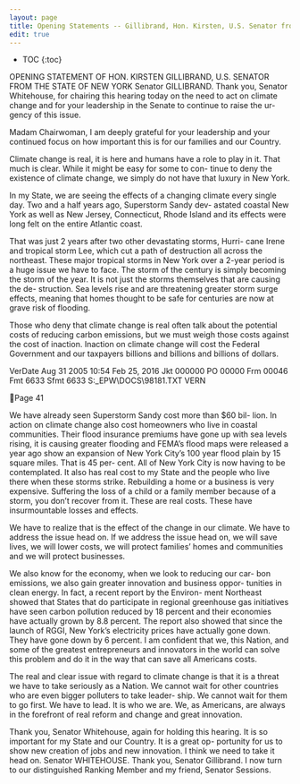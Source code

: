 ```yaml
---
layout: page
title: Opening Statements -- Gillibrand, Hon. Kirsten, U.S. Senator from the State of New York
edit: true
---
```


* TOC
{:toc}

OPENING STATEMENT OF HON. KIRSTEN GILLIBRAND, 
U.S. SENATOR FROM THE STATE OF NEW YORK 
Senator GILLIBRAND. Thank you, Senator Whitehouse, 
for chairing this hearing today on the need to act on climate change 
and for your leadership in the Senate to continue to raise the ur-
gency of this issue. 

Madam Chairwoman, I am deeply grateful for your leadership 
and your continued focus on how important this is for our families 
and our Country. 

Climate change is real, it is here and humans have a role to play 
in it. That much is clear. While it might be easy for some to con-
tinue to deny the existence of climate change, we simply do not 
have that luxury in New York. 

In my State, we are seeing the effects of a changing climate 
every single day. Two and a half years ago, Superstorm Sandy dev-
astated coastal New York as well as New Jersey, Connecticut, 
Rhode Island and its effects were long felt on the entire Atlantic 
coast. 

That was just 2 years after two other devastating storms, Hurri-
cane Irene and tropical storm Lee, which cut a path of destruction 
all across the northeast. These major tropical storms in New York 
over a 2-year period is a huge issue we have to face. 
The storm of the century is simply becoming the storm of the 
year. It is not just the storms themselves that are causing the de-
struction. Sea levels rise and are threatening greater storm surge 
effects, meaning that homes thought to be safe for centuries are 
now at grave risk of flooding. 

Those who deny that climate change is real often talk about the 
potential costs of reducing carbon emissions, but we must weigh 
those costs against the cost of inaction. Inaction on climate change 
will cost the Federal Government and our taxpayers billions and 
billions and billions of dollars. 

VerDate Aug 31 2005 10:54 Feb 25, 2016 Jkt 000000 PO 00000 Frm 00046 Fmt 6633 Sfmt 6633 S:\_EPW\DOCS\98181.TXT VERN

Page 41 

We have already seen Superstorm Sandy cost more than $60 bil-
lion. In action on climate change also cost homeowners who live in 
coastal communities. Their flood insurance premiums have gone up 
with sea levels rising, it is causing greater flooding and FEMA’s 
flood maps were released a year ago show an expansion of New 
York City’s 100 year flood plain by 15 square miles. That is 45 per-
cent. All of New York City is now having to be contemplated. 
It also has real cost to my State and the people who live there 
when these storms strike. Rebuilding a home or a business is very 
expensive. Suffering the loss of a child or a family member because 
of a storm, you don’t recover from it. These are real costs. These 
have insurmountable losses and effects. 

We have to realize that is the effect of the change in our climate. 
We have to address the issue head on. If we address the issue head 
on, we will save lives, we will lower costs, we will protect families’ 
homes and communities and we will protect businesses. 

We also know for the economy, when we look to reducing our car-
bon emissions, we also gain greater innovation and business oppor-
tunities in clean energy. In fact, a recent report by the Environ-
ment Northeast showed that States that do participate in regional 
greenhouse gas initiatives have seen carbon pollution reduced by 
18 percent and their economies have actually grown by 8.8 percent. 
The report also showed that since the launch of RGGI, New 
York’s electricity prices have actually gone down. They have gone 
down by 6 percent. I am confident that we, this Nation, and some 
of the greatest entrepreneurs and innovators in the world can solve 
this problem and do it in the way that can save all Americans 
costs. 

The real and clear issue with regard to climate change is that it 
is a threat we have to take seriously as a Nation. We cannot wait 
for other countries who are even bigger polluters to take leader-
ship. We cannot wait for them to go first. We have to lead. It is 
who we are. We, as Americans, are always in the forefront of real 
reform and change and great innovation. 

Thank you, Senator Whitehouse, again for holding this hearing. 
It is so important for my State and our Country. It is a great op-
portunity for us to show new creation of jobs and new innovation. 
I think we need to take it head on. 
Senator WHITEHOUSE. Thank you, Senator Gillibrand. 
I now turn to our distinguished Ranking Member and my friend, 
Senator Sessions. 
